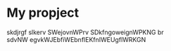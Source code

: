 # My propject
skdjrgf slkerv SWejovnWPrv
SDkfngoweignWPKNG
br
<br>
sdvNW egvkWJEbfiWEbnflEKfnIWEUgflWRKGN